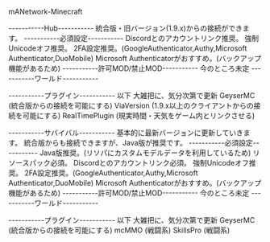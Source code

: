 mANetwork-Minecraft

-----------Hub-----------
統合版・旧バージョン(1.9.x)からの接続ができます。
-----------必須設定-----------
Discordとのアカウントリンク推奨。
強制Unicodeオフ推奨。
2FA設定推奨。(GoogleAuthenticator,Authy,Microsoft Authenticator,DuoMobile)
Microsoft Authenticatorがおすすめ。(バックアップ機能があるため)
-----------許可MOD/禁止MOD-----------
今のところ未定
-----------ワールド-----------

-----------プラグイン-----------
以下 大雑把に、気分次第で更新
GeyserMC (統合版からの接続を可能にする)
ViaVersion (1.9.x以上のクライアントからの接続を可能にする)
RealTimePlugin (現実時間・天気をゲーム内とリンクさせる)




-----------サバイバル-----------
基本的に最新バージョンに更新していきます。
統合版からも接続できますが、Java版が推奨です。
-----------必須設定-----------
Java版推奨。(リソパにカスタムモデルデータを利用しているため)
リソースパック必須。
Discordとのアカウントリンク必須。
強制Unicodeオフ推奨。
2FA設定推奨。(GoogleAuthenticator,Authy,Microsoft Authenticator,DuoMobile)
Microsoft Authenticatorがおすすめ。(バックアップ機能があるため)
-----------許可MOD/禁止MOD-----------
今のところ未定
-----------ワールド-----------

-----------プラグイン-----------
以下 大雑把に、気分次第で更新
GeyserMC (統合版からの接続を可能にする)
mcMMO (戦闘系)
SkillsPro (戦闘系)
